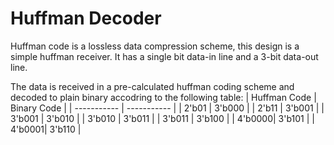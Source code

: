 # Huffman Decoder
Huffman code is a lossless data compression scheme, this design is a simple huffman receiver. It has a single bit data-in line and a 3-bit data-out line.

The data is received in a pre-calculated huffman coding scheme and decoded to plain binary accodring to the following table:
| Huffman Code | Binary Code |
| ----------- | ----------- |
| 2'b01  | 3'b000 |
| 2'b11  | 3'b001 |
| 3'b001 | 3'b010 |
| 3'b010 | 3'b011 |
| 3'b011 | 3'b100 |
| 4'b0000| 3'b101 |
| 4'b0001| 3'b110 |